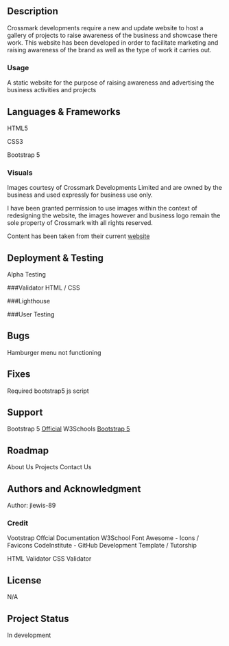 ## Description

Crossmark developments require a  new and update website to host a gallery of projects to raise awareness of the business and showcase there work.
This website has been developed in order to facilitate marketing and raising awareness of the brand as well as the type of work it carries out.

### Usage

A static website for the purpose of raising awareness and advertising the business activities and projects

## Languages & Frameworks

 HTML5

 CSS3

 Bootstrap 5

### Visuals

Images courtesy of Crossmark Developments Limited and are owned by the business and used expressly for business use only.

I have been granted permission to use images within the context of redesigning the website, the images however and business logo remain the sole property of Crossmark with all rights reserved.

Content has been taken from their current [website](crossmark.group)

## Deployment & Testing
Alpha Testing

###Validator HTML / CSS

###Lighthouse

###User Testing

## Bugs
Hamburger menu not functioning
## Fixes
Required bootstrap5 js script

## Support
Bootstrap 5 [Official](https://getbootstrap.com/)
W3Schools [Bootstrap 5](https://www.w3schools.com/bootstrap5/index.php)

## Roadmap
About Us
Projects
Contact Us

## Authors and Acknowledgment
Author: jlewis-89
### Credit
Vootstrap Offcial Documentation
W3School
Font Awesome - Icons / Favicons
CodeInstitute - GitHub Development Template / Tutorship

HTML Validator
CSS Validator

## License
N/A

## Project Status
In development